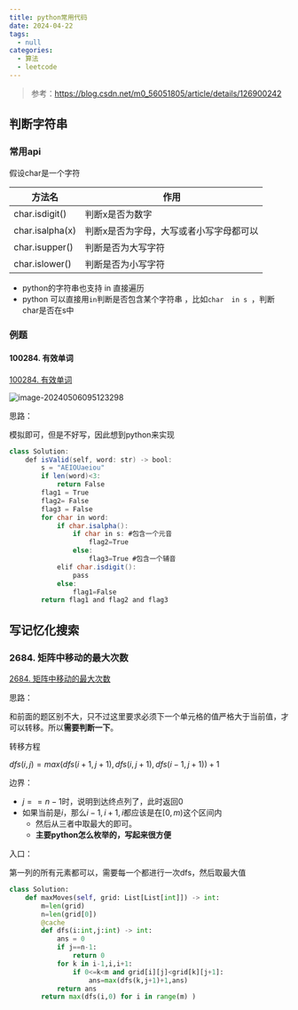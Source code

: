 ```yaml
---
title: python常用代码
date: 2024-04-22
tags: 
  - null
categories:  
  - 算法
  - leetcode
---
```


> 参考：https://blog.csdn.net/m0_56051805/article/details/126900242

## 判断字符串

### 常用api

假设char是一个字符

| 方法名          | 作用                                    |
| --------------- | --------------------------------------- |
| char.isdigit()  | 判断x是否为数字                         |
| char.isalpha(x) | 判断x是否为字母，大写或者小写字母都可以 |
| char.isupper()  | 判断是否为大写字符                      |
| char.islower()  | 判断是否为小写字符                      |

- python的字符串也支持 in 直接遍历
- python 可以直接用`in`判断是否包含某个字符串  ，比如`char  in s `，判断char是否在s中

### 例题

#### 100284. 有效单词

[100284. 有效单词](https://leetcode.cn/problems/valid-word/)

![image-20240506095123298](https://typora-1309665611.cos.ap-nanjing.myqcloud.com/typora/image-20240506095123298.png)

思路：

模拟即可，但是不好写，因此想到python来实现

```java
class Solution:
    def isValid(self, word: str) -> bool:
        s = "AEIOUaeiou"
        if len(word)<3:
            return False
        flag1 = True
        flag2= False
        flag3 = False
        for char in word:
            if char.isalpha():
                if char in s: #包含一个元音
                    flag2=True
                else:
                    flag3=True #包含一个辅音
            elif char.isdigit():
                pass
            else:
                flag1=False
        return flag1 and flag2 and flag3
```





## 写记忆化搜索

### 2684. 矩阵中移动的最大次数

[2684. 矩阵中移动的最大次数](https://leetcode.cn/problems/maximum-number-of-moves-in-a-grid/)

思路：

和前面的题区别不大，只不过这里要求必须下一个单元格的值严格大于当前值，才可以转移。所以**需要判断一下**。

转移方程

$dfs(i,j)=max(dfs(i+1,j+1),dfs(i,j+1),dfs(i-1,j+1))+1$​

边界：

- $j==n-1$时，说明到达终点列了，此时返回0
- 如果当前是$i$，那么$i-1,i+1,i$都应该是在$[0,m)$这个区间内
  - 然后从三者中取最大的即可。
  - **主要python怎么枚举的，写起来很方便**

入口：

第一列的所有元素都可以，需要每一个都进行一次dfs，然后取最大值

```python
class Solution:
    def maxMoves(self, grid: List[List[int]]) -> int:
        m=len(grid)
        n=len(grid[0])
        @cache
        def dfs(i:int,j:int) -> int:
            ans = 0
            if j==n-1:
                return 0
            for k in i-1,i,i+1:
                if 0<=k<m and grid[i][j]<grid[k][j+1]:
                    ans=max(dfs(k,j+1)+1,ans)
            return ans
        return max(dfs(i,0) for i in range(m) )

```

